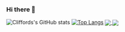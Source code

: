 ### Hi there 👋

<!--
**droffilc1/droffilc1** is a ✨ _special_ ✨ repository because its `README.md` (this file) appears on your GitHub profile.

Here are some ideas to get you started:

- 🔭 I’m currently working on ...
- 🌱 I’m currently learning ...
- 👯 I’m looking to collaborate on ...
- 🤔 I’m looking for help with ...
- 💬 Ask me about ...
- 📫 How to reach me: ...
- 😄 Pronouns: ...
- ⚡ Fun fact: ...
-->
![Cliffords's GitHub stats](https://github-readme-stats.vercel.app/api?username=droffilc1&show_icons=true&theme=radical)
[![Top Langs](https://github-readme-stats.vercel.app/api/top-langs/?username=droffilc1&layout=compact)](https://github.com/droffilc1/github-readme-stats)
<a href="https://github.com/droffilc1/github-readme-stats">
  <img align="center" src="https://github-readme-stats.vercel.app/api/pin/?username=droffilc1&repo=github-readme-stats" />
</a>
<a href="https://github.com/droffilc1/convoychat">
  <img align="center" src="https://github-readme-stats.vercel.app/api/pin/?username=droffilc1&repo=convoychat" />
</a>
